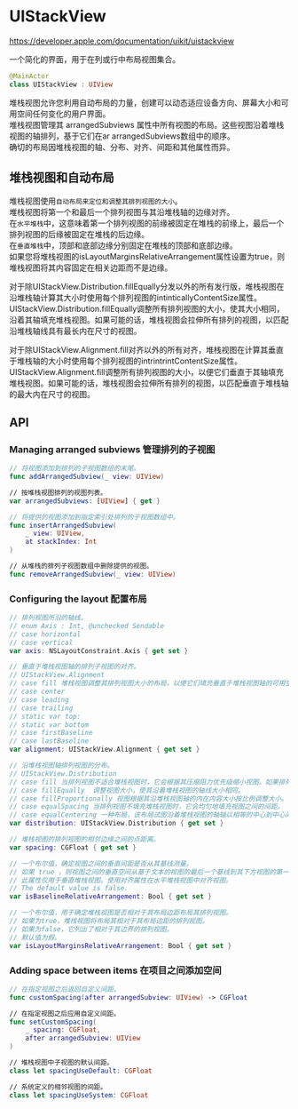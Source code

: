 # UIStackView

https://developer.apple.com/documentation/uikit/uistackview

一个简化的界面，用于在列或行中布局视图集合。

```swift
@MainActor
class UIStackView : UIView
```

堆栈视图允许您利用自动布局的力量，创建可以动态适应设备方向、屏幕大小和可用空间任何变化的用户界面。  
堆栈视图管理其 arrangedSubviews 属性中所有视图的布局。这些视图沿着堆栈视图的轴排列，基于它们在ar arrangedSubviews数组中的顺序。  
确切的布局因堆栈视图的轴、分布、对齐、间距和其他属性而异。

## 堆栈视图和自动布局

堆栈视图使用`自动布局来定位和调整其排列视图的大小`。  
堆栈视图将第一个和最后一个排列视图与其沿堆栈轴的边缘对齐。  
在`水平堆栈`中，这意味着第一个排列视图的前缘被固定在堆栈的前缘上，最后一个排列视图的后缘被固定在堆栈的后边缘。  
在`垂直堆栈`中，顶部和底部边缘分别固定在堆栈的顶部和底部边缘。  
如果您将堆栈视图的isLayoutMarginsRelativeArrangement属性设置为true，则堆栈视图将其内容固定在相关边距而不是边缘。

对于除UIStackView.Distribution.fillEqually分发以外的所有发行版，堆栈视图在沿堆栈轴计算其大小时使用每个排列视图的intinticallyContentSize属性。UIStackView.Distribution.fillEqually调整所有排列视图的大小，使其大小相同，沿着其轴填充堆栈视图。如果可能的话，堆栈视图会拉伸所有排列的视图，以匹配沿堆栈轴线具有最长内在尺寸的视图。

对于除UIStackView.Alignment.fill对齐以外的所有对齐，堆栈视图在计算其垂直于堆栈轴的大小时使用每个排列视图的intrintrintContentSize属性。UIStackView.Alignment.fill调整所有排列视图的大小，以便它们垂直于其轴填充堆栈视图。如果可能的话，堆栈视图会拉伸所有排列的视图，以匹配垂直于堆栈轴的最大内在尺寸的视图。

## API

### Managing arranged subviews 管理排列的子视图

```swift
// 将视图添加到排列的子视图数组的末尾。
func addArrangedSubview(_ view: UIView)

// 按堆栈视图排列的视图列表。
var arrangedSubviews: [UIView] { get }

// 将提供的视图添加到指定索引处排列的子视图数组中。
func insertArrangedSubview(
    _ view: UIView,
    at stackIndex: Int
)

// 从堆栈的排列子视图数组中删除提供的视图。
func removeArrangedSubview(_ view: UIView)
```

### Configuring the layout 配置布局

```swift
// 排列视图所沿的轴线。
// enum Axis : Int, @unchecked Sendable
// case horizontal
// case vertical
var axis: NSLayoutConstraint.Axis { get set }

// 垂直于堆栈视图轴的排列子视图的对齐。
// UIStackView.Alignment 
// case fill 堆栈视图调整其排列视图大小的布局，以便它们填充垂直于堆栈视图轴的可用空间。
// case center
// case leading
// case trailing
// static var top:
// static var bottom
// case firstBaseline
// case lastBaseline
var alignment: UIStackView.Alignment { get set }

// 沿堆栈视图轴排列视图的分布。
// UIStackView.Distribution
// case fill 当排列视图不适合堆栈视图时，它会根据其压缩阻力优先级缩小视图。如果排列的视图没有填充堆栈视图，它会根据其拥抱优先级来拉伸视图。如果有任何歧义，堆栈视图会根据排列的子视图数组中的索引调整排列视图的大小。 
// case fillEqually  调整视图大小，使其沿着堆栈视图的轴线大小相同。
// case fillProportionally 视图根据其沿堆栈视图轴的内在内容大小按比例调整大小。
// case equalSpacing 当排列视图不填充堆栈视图时，它会均匀地填充视图之间的间距。
// case equalCentering 一种布局，该布局试图沿着堆栈视图的轴轴以相等的中心到中心间距定位排列的视图，同时保持间距属性在视图之间的距离。
var distribution: UIStackView.Distribution { get set }

// 堆栈视图的排列视图的相邻边缘之间的点距离。
var spacing: CGFloat { get set }

// 一个布尔值，确定视图之间的垂直间距是否从其基线测量。
// 如果 true ，则视图之间的垂直空间从基于文本的视图的最后一个基线到其下方视图的第一个基线进行测量。顶部和底部视图也被定位，以便其最近的基线是距离堆栈视图边缘的指定距离。
// 此属性仅用于垂直堆栈视图。使用对齐属性在水平堆栈视图中对齐视图。
// The default value is false.
var isBaselineRelativeArrangement: Bool { get set }

// 一个布尔值，用于确定堆栈视图是否相对于其布局边距布局其排列视图。
// 如果为true，堆栈视图将布局其相对于其布局边距的排列视图。
// 如果为false，它列出了相对于其边界的排列视图。
// 默认值为假。
var isLayoutMarginsRelativeArrangement: Bool { get set }
```

### Adding space between items 在项目之间添加空间

```swift
// 在指定视图之后返回自定义间距。
func customSpacing(after arrangedSubview: UIView) -> CGFloat

// 在指定视图之后应用自定义间距。
func setCustomSpacing(
    _ spacing: CGFloat,
    after arrangedSubview: UIView
)

// 堆栈视图中子视图的默认间距。
class let spacingUseDefault: CGFloat

// 系统定义的相邻视图的间距。
class let spacingUseSystem: CGFloat
```
